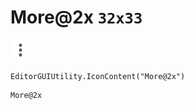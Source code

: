 # More@2x `32x33`
<img src="/img/More@2x.png" width=32 height=33>

``` CSharp
EditorGUIUtility.IconContent("More@2x")
```
```
More@2x
```
